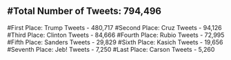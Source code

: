 #Total Number of Tweets: 794,496 
---
#First Place: Trump Tweets - 480,717
#Second Place: Cruz Tweets - 94,126
#Third Place: Clinton Tweets - 84,666
#Fourth Place: Rubio Tweets - 72,995
#Fifth Place: Sanders Tweets - 29,829
#Sixth Place: Kasich Tweets - 19,656
#Seventh Place: Jeb! Tweets - 7,250
#Last Place: Carson Tweets - 5,260
